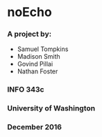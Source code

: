 # noEcho

### A project by:
- Samuel Tompkins
- Madison Smith
- Govind Pillai
- Nathan Foster


### INFO 343c
### University of Washington
### December 2016